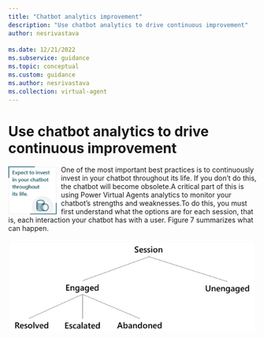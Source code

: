 ```yaml
---
title: "Chatbot analytics improvement"
description: "Use chatbot analytics to drive continuous improvement"
author: nesrivastava

ms.date: 12/21/2022
ms.subservice: guidance
ms.topic: conceptual
ms.custom: guidance
ms.author: nesrivastava
ms.collection: virtual-agent
---
```


# Use chatbot analytics to drive continuous improvement

<img alt="best practice image"  align="left" width="100" height="100" style= "margin-right:7px " src="./media/topics/BestPractices.png"/> 
One of the most important best practices is to continuously invest in your chatbot throughout its life. If you don’t do this, the chatbot will become obsolete.A critical part of this is using Power Virtual Agents analytics to monitor your chatbot’s strengths and weaknesses.To do this, you must first understand what the options are for each session, that is, each interaction your chatbot has with a user. Figure 7 summarizes what can happen. 

![A screenshot of the steps to view the Power Automate analytics.](media/topics/BestPracticsessummarizes.png)